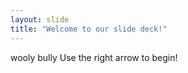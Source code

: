 ```yaml
---
layout: slide
title: "Welcome to our slide deck!"
---
```

wooly bully
Use the right arrow to begin!
